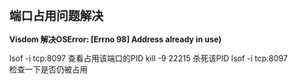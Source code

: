 ## 端口占用问题解决

**Visdom 解决OSError: [Errno 98] Address already in use)**

lsof -i tcp:8097 查看占用该端口的PID
kill -9 22215 杀死该PID
lsof -i tcp:8097 检查一下是否仍被占用

